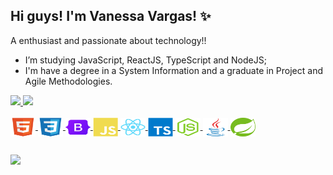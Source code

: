 ## Hi guys! I'm Vanessa Vargas! ✨

A enthusiast and passionate about technology!!
- I’m studying JavaScript, ReactJS, TypeScript and NodeJS;
- I'm have a degree in a System Information and a graduate in Project and Agile Methodologies.

<div>
  <a href="https://github.com/VanessaVargas">
  <img height="180em" src="https://github-readme-stats.vercel.app/api?username=VanessaVargas&show_icons=true&theme=material-palenight&include_all_commits=true&count_private=true"/>
  <img height="180em" src="https://github-readme-stats.vercel.app/api/top-langs/?username=VanessaVargas&langs_count=4&hide=html,css&theme=material-palenight&layout=compact"/>
</div>

<div style="display: inline_block"><br>
  <img align="center" alt="Vanessa-HTML" height="30" width="40" src="https://raw.githubusercontent.com/devicons/devicon/master/icons/html5/html5-original.svg">
  <img align="center" alt="Vanessa-CSS" height="30" width="40" src="https://raw.githubusercontent.com/devicons/devicon/master/icons/css3/css3-original.svg">
    <img align="center" alt="Vanessa-Bootstrap" height="30" width="40" src="https://raw.githubusercontent.com/devicons/devicon/master/icons/bootstrap/bootstrap-original.svg">
  <img align="center" alt="Vanessa-Js" height="30" width="40" src="https://raw.githubusercontent.com/devicons/devicon/master/icons/javascript/javascript-plain.svg">
  <img align="center" alt="Vanessa-React" height="30" width="40" src="https://raw.githubusercontent.com/devicons/devicon/master/icons/react/react-original.svg">
    <img align="center" alt="Vanessa-TypeScript" height="30" width="40" src="https://raw.githubusercontent.com/devicons/devicon/master/icons/typescript/typescript-original.svg">
    <img align="center" alt="Vanessa-NodeJS" height="30" width="40" src="https://raw.githubusercontent.com/devicons/devicon/master/icons/nodejs/nodejs-original.svg">
  <img align="center" alt="Vanessa-Java" height="30" width="40" src="https://raw.githubusercontent.com/devicons/devicon/master/icons/java/java-original.svg">
  <img align="center" alt="Vanessa-SpringBoot" height="30" width="40" src="https://raw.githubusercontent.com/devicons/devicon/master/icons/spring/spring-original.svg">
</div>
  
  ##
 
<div> 
  <a href="https://www.linkedin.com/in/vanessa-vargas4f/" target="_blank"><img src="https://img.shields.io/badge/-LinkedIn-%230077B5?style=for-the-badge&logo=linkedin&logoColor=white" target="_blank"></a> 
  </div>
  
